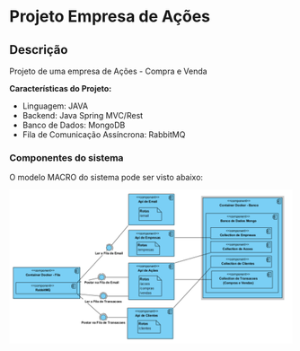 # Projeto Empresa de Ações

## Descrição

Projeto de uma empresa de Ações - Compra e Venda

**Características do Projeto:**
- Linguagem: JAVA
- Backend: Java Spring MVC/Rest
- Banco de Dados: MongoDB
- Fila de Comunicação Assíncrona: RabbitMQ

### Componentes do sistema

O modelo MACRO do sistema pode ser visto abaixo:

![alt text](https://github.com/1ucas/projeto-empresa-acoes/blob/master/prj-resources/DiagramaComponentes.png)